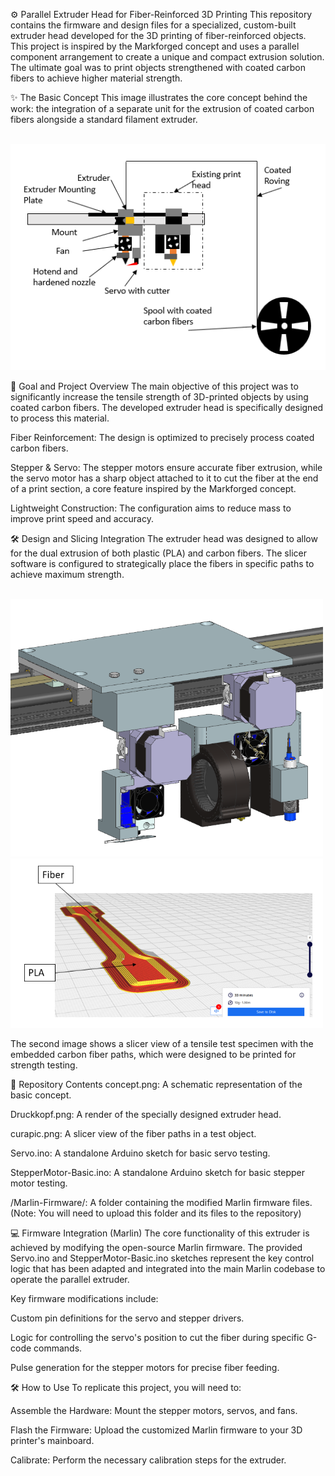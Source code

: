 ⚙️ Parallel Extruder Head for Fiber-Reinforced 3D Printing
This repository contains the firmware and design files for a specialized, custom-built extruder head developed for the 3D printing of fiber-reinforced objects. This project is inspired by the Markforged concept and uses a parallel component arrangement to create a unique and compact extrusion solution. The ultimate goal was to print objects strengthened with coated carbon fibers to achieve higher material strength.

✨ The Basic Concept
This image illustrates the core concept behind the work: the integration of a separate unit for the extrusion of coated carbon fibers alongside a standard filament extruder.

<br>
<img src="https://github.com/Pyrius2k/Additive-Manufacturing/raw/main/concept.png" alt="Basic concept of the project" width="650">

<br>

🔬 Goal and Project Overview
The main objective of this project was to significantly increase the tensile strength of 3D-printed objects by using coated carbon fibers. The developed extruder head is specifically designed to process this material.

Fiber Reinforcement: The design is optimized to precisely process coated carbon fibers.

Stepper & Servo: The stepper motors ensure accurate fiber extrusion, while the servo motor has a sharp object attached to it to cut the fiber at the end of a print section, a core feature inspired by the Markforged concept.

Lightweight Construction: The configuration aims to reduce mass to improve print speed and accuracy.

🛠️ Design and Slicing Integration
The extruder head was designed to allow for the dual extrusion of both plastic (PLA) and carbon fibers. The slicer software is configured to strategically place the fibers in specific paths to achieve maximum strength.

<br>
<img src="https://github.com/Pyrius2k/Additive-Manufacturing/raw/main/Druckkopf.png" alt="Render of the extruder head" width="500">
<img src="https://github.com/Pyrius2k/Additive-Manufacturing/raw/main/curapic.png" alt="Slicer view in Cura" width="500">

<br>

The second image shows a slicer view of a tensile test specimen with the embedded carbon fiber paths, which were designed to be printed for strength testing.

📁 Repository Contents
concept.png: A schematic representation of the basic concept.

Druckkopf.png: A render of the specially designed extruder head.

curapic.png: A slicer view of the fiber paths in a test object.

Servo.ino: A standalone Arduino sketch for basic servo testing.

StepperMotor-Basic.ino: A standalone Arduino sketch for basic stepper motor testing.

/Marlin-Firmware/: A folder containing the modified Marlin firmware files. (Note: You will need to upload this folder and its files to the repository)

💻 Firmware Integration (Marlin)
The core functionality of this extruder is achieved by modifying the open-source Marlin firmware. The provided Servo.ino and StepperMotor-Basic.ino sketches represent the key control logic that has been adapted and integrated into the main Marlin codebase to operate the parallel extruder.

Key firmware modifications include:

Custom pin definitions for the servo and stepper drivers.

Logic for controlling the servo's position to cut the fiber during specific G-code commands.

Pulse generation for the stepper motors for precise fiber feeding.

🛠️ How to Use
To replicate this project, you will need to:

Assemble the Hardware: Mount the stepper motors, servos, and fans.

Flash the Firmware: Upload the customized Marlin firmware to your 3D printer's mainboard.

Calibrate: Perform the necessary calibration steps for the extruder.

